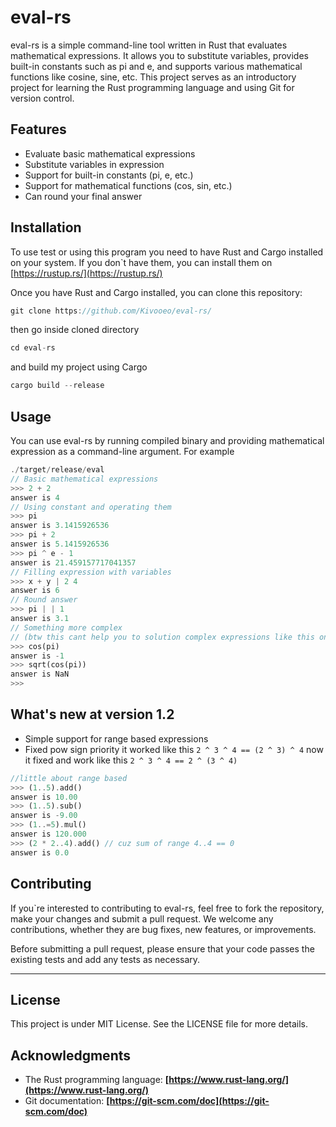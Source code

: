 # eval-rs

eval-rs is a simple command-line tool written in Rust that evaluates mathematical expressions. It allows you to substitute variables, provides built-in constants such as pi and e, and supports various mathematical functions like cosine, sine, etc. This project serves as an introductory project for learning the Rust programming language and using Git for version control.

## Features

- Evaluate basic mathematical expressions
- Substitute variables in expression
- Support for built-in constants (pi, e, etc.)
- Support for mathematical functions (cos, sin, etc.)
- Can round your final answer

## Installation

To use test or using this program you need to have Rust and Cargo installed on your system. If you don`t have them, you can install them on [https://rustup.rs/](https://rustup.rs/)

Once you have Rust and Cargo installed, you can clone this repository:

```rust
git clone https://github.com/Kivooeo/eval-rs/
```

then go inside cloned directory 

```rust
cd eval-rs
```

and build my project using Cargo

```rust
cargo build --release
```

## Usage

You can use eval-rs by running compiled binary and providing mathematical expression as a command-line argument. For example

```rust
./target/release/eval
// Basic mathematical expressions
>>> 2 + 2
answer is 4
// Using constant and operating them
>>> pi
answer is 3.1415926536
>>> pi + 2
answer is 5.1415926536
>>> pi ^ e - 1
answer is 21.459157717041357
// Filling expression with variables
>>> x + y | 2 4
answer is 6
// Round answer
>>> pi | | 1
answer is 3.1
// Something more complex 
// (btw this cant help you to solution complex expressions like this one sqrt(-1) ) 
>>> cos(pi)
answer is -1
>>> sqrt(cos(pi))
answer is NaN
>>>
```

## What's new at version 1.2

- Simple support for range based expressions
- Fixed pow sign priority
it worked like this `2 ^ 3 ^ 4 == (2 ^ 3) ^ 4`
now it fixed and work like this `2 ^ 3 ^ 4 == 2 ^ (3 ^ 4)`

```rust
//little about range based
>>> (1..5).add()
answer is 10.00
>>> (1..5).sub()
answer is -9.00
>>> (1..=5).mul()
answer is 120.000
>>> (2 * 2..4).add() // cuz sum of range 4..4 == 0
answer is 0.0
```
## Contributing

If you`re interested to contributing to eval-rs, feel free to fork the repository, make your changes and submit a pull request. We welcome any contributions, whether they are bug fixes, new features, or improvements.

Before submitting a pull request, please ensure that your code passes the existing tests and add any tests as necessary.

---

## License

This project is under MIT License. See the LICENSE file for more details.

## Acknowledgments

- The Rust programming language: **[https://www.rust-lang.org/](https://www.rust-lang.org/)**
- Git documentation: **[https://git-scm.com/doc](https://git-scm.com/doc)**
